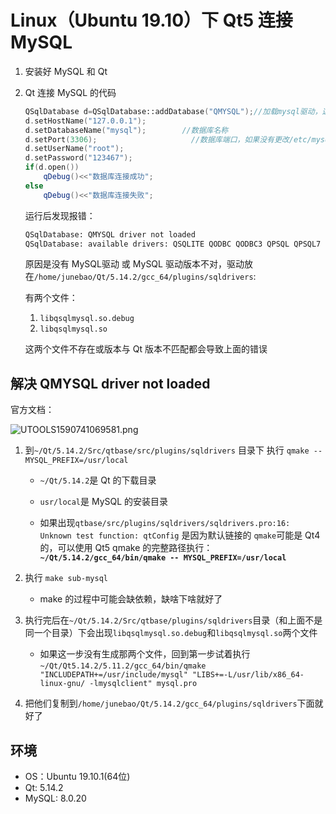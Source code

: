 # Linux（Ubuntu 19.10）下 Qt5 连接 MySQL

1. 安装好 MySQL 和 Qt

2. Qt 连接 MySQL 的代码

   ```c++
   QSqlDatabase d=QSqlDatabase::addDatabase("QMYSQL");//加载mysql驱动，这个字符串是固定的
   d.setHostName("127.0.0.1");
   d.setDatabaseName("mysql");        //数据库名称
   d.setPort(3306);                     //数据库端口，如果没有更改/etc/mysql/my.cnf就不用改
   d.setUserName("root");
   d.setPassword("123467");
   if(d.open())
       qDebug()<<"数据库连接成功";
   else
       qDebug()<<"数据库连接失败";
   ```

   运行后发现报错：

   ```txt
   QSqlDatabase: QMYSQL driver not loaded
   QSqlDatabase: available drivers: QSQLITE QODBC QODBC3 QPSQL QPSQL7
   ```

   原因是没有 MySQL驱动 或 MySQL 驱动版本不对，驱动放在`/home/junebao/Qt/5.14.2/gcc_64/plugins/sqldrivers`:

   有两个文件：

   1. `libqsqlmysql.so.debug`
   2. `libqsqlmysql.so`

   这两个文件不存在或版本与 Qt 版本不匹配都会导致上面的错误

## 解决 QMYSQL driver not loaded

官方文档：

![UTOOLS1590741069581.png](http://yanxuan.nosdn.127.net/dc124a7672424ccfcc9efe4ec81e881a.png)

1. 到`~/Qt/5.14.2/Src/qtbase/src/plugins/sqldrivers` 目录下 执行 `qmake -- MYSQL_PREFIX=/usr/local`

   * `~/Qt/5.14.2`是 Qt 的下载目录

   * `usr/local`是 MySQL 的安装目录
   * 如果出现`qtbase/src/plugins/sqldrivers/sqldrivers.pro:16: Unknown test function: qtConfig` 是因为默认链接的 `qmake`可能是 Qt4 的，可以使用 Qt5 qmake 的完整路径执行：**` ~/Qt/5.14.2/gcc_64/bin/qmake -- MYSQL_PREFIX=/usr/local`**

2. 执行 `make sub-mysql`

   * make 的过程中可能会缺依赖，缺啥下啥就好了

3. 执行完后在`~/Qt/5.14.2/Src/qtbase/plugins/sqldrivers`目录（和上面不是同一个目录）下会出现`libqsqlmysql.so.debug`和`libqsqlmysql.so`两个文件

   * 如果这一步没有生成那两个文件，回到第一步试着执行`~/Qt/Qt5.14.2/5.11.2/gcc_64/bin/qmake "INCLUDEPATH+=/usr/include/mysql" "LIBS+=-L/usr/lib/x86_64-linux-gnu/ -lmysqlclient" mysql.pro`

4. 把他们复制到`/home/junebao/Qt/5.14.2/gcc_64/plugins/sqldrivers`下面就好了

## 环境

* OS：Ubuntu 19.10.1(64位)
* Qt: 5.14.2
* MySQL: 8.0.20 

